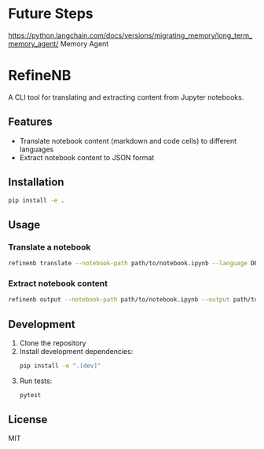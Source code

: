 # Future Steps
https://python.langchain.com/docs/versions/migrating_memory/long_term_memory_agent/
Memory Agent

# RefineNB

A CLI tool for translating and extracting content from Jupyter notebooks.

## Features

- Translate notebook content (markdown and code cells) to different languages
- Extract notebook content to JSON format

## Installation

```bash
pip install -e .
```

## Usage

### Translate a notebook

```bash
refinenb translate --notebook-path path/to/notebook.ipynb --language DE
```

### Extract notebook content

```bash
refinenb output --notebook-path path/to/notebook.ipynb --output path/to/output.json
```

## Development

1. Clone the repository
2. Install development dependencies:
   ```bash
   pip install -e ".[dev]"
   ```
3. Run tests:
   ```bash
   pytest
   ```

## License

MIT 